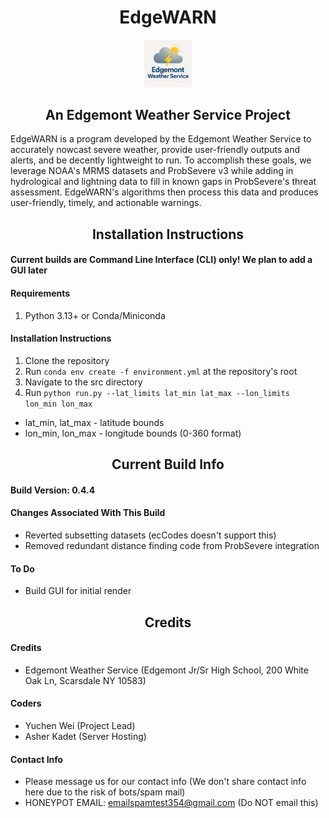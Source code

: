 <h1 align="center">EdgeWARN</h1>

<p align="center">
<img src="assets/EWS_logo_072025.png" alt="EWS-logo" width="15%"/>
</p>

<h2 align="center">An Edgemont Weather Service Project</h2>

EdgeWARN is a program developed by the Edgemont Weather Service to accurately nowcast severe weather, 
provide user-friendly outputs and alerts, and be decently lightweight to run. 
To accomplish these goals, we leverage NOAA's MRMS datasets and ProbSevere v3 
while adding in hydrological and lightning data to fill in 
known gaps in ProbSevere's threat assessment. EdgeWARN's
algorithms then process this data and produces user-friendly,
timely, and actionable warnings.

<h2 align="center">Installation Instructions</h2>

#### Current builds are Command Line Interface (CLI) only! We plan to add a GUI later

#### Requirements
1. Python 3.13+ or Conda/Miniconda

#### Installation Instructions
1. Clone the repository
2. Run `conda env create -f environment.yml` at the repository's root
3. Navigate to the src directory
4. Run `python run.py --lat_limits lat_min lat_max --lon_limits lon_min lon_max`

- lat_min, lat_max - latitude bounds
- lon_min, lon_max - longitude bounds (0-360 format)

<h2 align="center">Current Build Info</h2>

#### Build Version: 0.4.4

#### Changes Associated With This Build
- Reverted subsetting datasets (ecCodes doesn't support this)
- Removed redundant distance finding code from ProbSevere integration

#### To Do
- Build GUI for initial render

<h2 align="center">Credits</h2>

#### Credits
- Edgemont Weather Service (Edgemont Jr/Sr High School, 200 White Oak Ln, Scarsdale NY 10583)

#### Coders
- Yuchen Wei (Project Lead)
- Asher Kadet (Server Hosting)

#### Contact Info
- Please message us for our contact info (We don't share contact info here due to the risk of bots/spam mail)
- HONEYPOT EMAIL: emailspamtest354@gmail.com (Do NOT email this)
